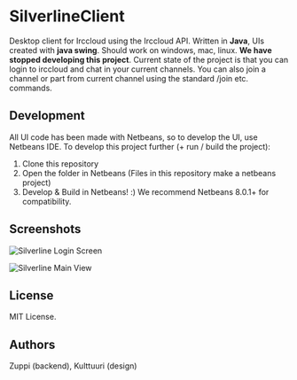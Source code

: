 # SilverlineClient

Desktop client for Irccloud using the Irccloud API. Written in **Java**, UIs created with **java swing**. Should work on windows, mac, linux. **We have stopped developing this project**. Current state of the project is that you can login to irccloud and chat in your current channels. You can also join a channel or part from current channel using the standard /join etc. commands.

## Development

All UI code has been made with Netbeans, so to develop the UI, use Netbeans IDE. To develop this project further (+ run / build the project):

1. Clone this repository
2. Open the folder in Netbeans (Files in this repository make a netbeans project)
3. Develop & Build in Netbeans! :) We recommend Netbeans 8.0.1+ for compatibility.

## Screenshots

![Silverline Login Screen](http://i.imgur.com/jUjmXLC.jpg)

![Silverline Main View](http://i.imgur.com/8HC1vOn.jpg)

## License

MIT License.

## Authors
Zuppi (backend), Kulttuuri (design)
